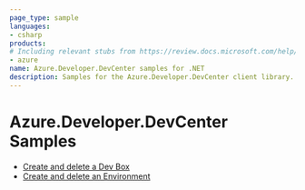 ```yaml
---
page_type: sample
languages:
- csharp
products:
# Including relevant stubs from https://review.docs.microsoft.com/help/contribute/metadata-taxonomies#product
- azure
name: Azure.Developer.DevCenter samples for .NET
description: Samples for the Azure.Developer.DevCenter client library.
---
```


# Azure.Developer.DevCenter Samples

* [Create and delete a Dev Box](https://github.com/Azure/azure-sdk-for-net/blob/main/sdk/devcenter/Azure.Developer.DevCenter/samples/Sample_CreateDeleteDevBoxAsync.md)
* [Create and delete an Environment](https://github.com/Azure/azure-sdk-for-net/blob/main/sdk/devcenter/Azure.Developer.DevCenter/samples/Sample_CreateDeleteEnvironmentAsync.md)

